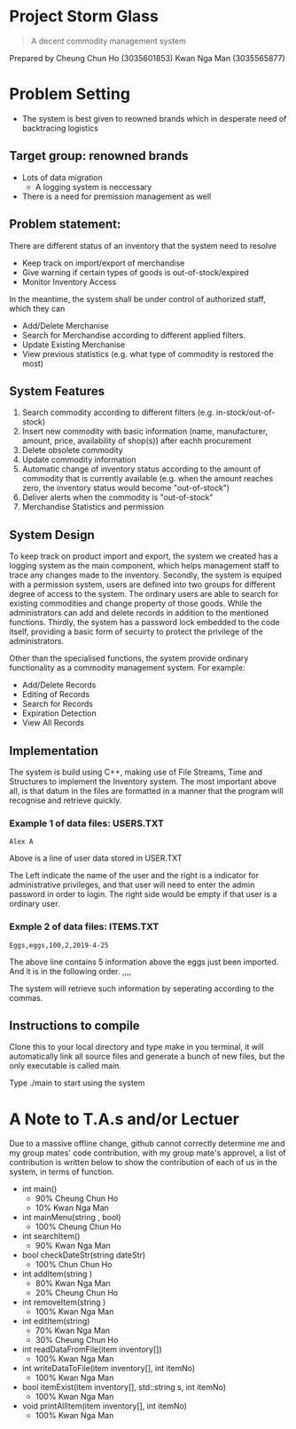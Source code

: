 # Project Storm Glass
>A decent commodity management system

Prepared by
Cheung Chun Ho (3035601853)
Kwan Nga Man (3035565877)

# Problem Setting
 - The system is best given to reowned brands which in desperate need of backtracing logistics
## Target group: renowned brands
- Lots of data migration
  - A logging system is neccessary
- There is a need for premission management as well
## Problem statement: 
There are different status of an inventory that the system need to resolve
 - Keep track on import/export of merchandise
 - Give warning if certain types of goods is out-of-stock/expired
 - Monitor Inventory Access

In the meantime, the system shall be under control of authorized staff, which they can
 - Add/Delete Merchanise
 - Search for Merchandise according to different applied filters.
 - Update Existing Merchanise
 - View previous statistics (e.g. what type of commodity is restored the most)
 
## System Features
1. Search commodity according to different filters (e.g. in-stock/out-of-stock)
2. Insert new commodity with basic information (name, manufacturer, amount, price, availability of shop(s)) after eachh procurement
3. Delete obsolete commodity
4. Update commodity information
5. Automatic change of inventory status according to the amount of commodity that is currently available (e.g. when the amount reaches zero, the inventory status would become "out-of-stock")
6. Deliver alerts when the commodity is "out-of-stock"
7. Merchandise Statistics and permission

## System Design
To keep track on product import and export, the system we created has a logging system as the main component, which helps management staff to trace any changes made to the inventory. Secondly, the system is equiped with a permission system, users are defined into two groups for different degree of access to the system.
The ordinary users are able to search for existing commodities and change property of those goods. While the administrators can add and delete records in addition to the mentioned functions.
Thirdly, the system has a password lock embedded to the code itself, providing a basic form of secuirty to protect the privilege of the administrators.

Other than the specialised functions, the system provide ordinary functionality as a commodity management system.
For example:
 - Add/Delete Records
 - Editing of Records
 - Search for Records
 - Expiration Detection
 - View All Records
 
## Implementation
The system is build using C++, making use of File Streams, Time and Structures to implement the Inventory system.
The most important above all, is that datum in the files are formatted in a manner that the program will recognise and retrieve quickly.

### Example 1 of data files: USERS.TXT

	Alex A

Above is a line of user data stored in USER.TXT

The Left indicate the name of the user and the right is a indicator for administrative privileges, and that user will need to enter the admin password in order to login. The right side would be empty if that user is a ordinary user.

### Exmple 2 of data files: ITEMS.TXT

	Eggs,eggs,100,2,2019-4-25

The above line contains 5 information above the eggs just been imported. And it is in the following order.
	<Product Name>,<Product Category>,<Quantity>,<Shelf Life>,<Import Date>

The system will retrieve such information by seperating according to the commas.


## Instructions to compile
Clone this to your local directory and type make in you terminal, it will automatically link all source files and generate a bunch of new files, but the only executable is called main.

Type
	./main
to start using the system


# A Note to T.A.s and/or Lectuer

Due to a massive offline change, github cannot correctly determine me and my group mates' code contribution, with my group mate's approvel, a list of contribution is written below to show the contribution of each of us in the system, in terms of function.

- int main()
	- 90% Cheung Chun Ho
	- 10% Kwan Nga Man
- int mainMenu(string , bool)
	- 100% Cheung Chun Ho
- int searchItem()
	- 90% Kwan Nga Man
- bool checkDateStr(string dateStr)
	- 100% Chun Chun Ho
- int addItem(string )
	- 80% Kwan Nga Man
	- 20% Cheung Chun Ho
- int removeItem(string )
	- 100% Kwan Nga Man
- int editItem(string)
	- 70% Kwan Nga Man
	- 30% Cheung Chun Ho
- int readDataFromFile(item inventory[])
	- 100% Kwan Nga Man
- int writeDataToFile(item inventory[], int itemNo)
	- 100% Kwan Nga Man
- bool itemExist(item inventory[], std::string s, int itemNo)
	- 100% Kwan Nga Man
- void printAllItem(item inventory[], int itemNo)
	- 100% Kwan Nga Man
